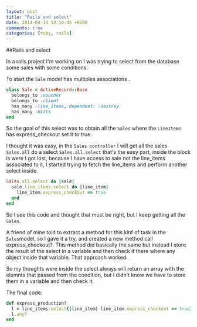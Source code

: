 ```yaml
---
layout: post
title: "Rails and select"
date: 2014-04-14 12:10:45 +0200
comments: true
categories: [ruby, rails]
---
```


##Rails and select

In a rails project I'm working on I was trying to select from the database some sales with some conditions.

To start the `Sale` model has multiples associations .

```ruby
class Sale < ActiveRecord::Base
  belongs_to :voucher
  belongs_to :client
  has_many :line_items, dependent: :destroy
  has_many :bills
end
```

So the goal of this select was to obtain all the `Sales` where the `LineItems` has express_checkout set it to true.

I thought it was easy, in the `Sales controller` I will get all the sales `Sales.all` do a select `Sales.all.select` that's the easy part, inside the block is were
I got lost, because I have access to sale not the line_items associated to it, I started trying to fetch the line_items and perform another
select inside.

```ruby
Sales.all.select do |sale|
  sale.line_items.select do |line_item|
    line_item.express_checkout == true
  end
end
```
So I see this code and thought that must be right, but I keep getting all the `Sales`.

A friend of mine told to extract a method for this kinf of task in the `Sales`model, so I gave it a try, and created a new method call express_checkout?.
This method did basically the same but instead I store the result of the select in a variable and then check if there where any object inside that variable.
That approach worked.

So my thoughts were inside the select always will return an array with the elemnts that passed from the condition, but I didn't know we have to store them in a variable and then check it.

The final code:

```ruby
def express_production?
  l = line_items.select{|line_item| line_item.express_checkout == true}
  l.any?
end
```

